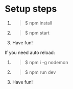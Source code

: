 # Setup steps

1. > $ npm install 
2. > $ npm start
3. Have fun!

If you need auto reload:

1. > $ npm i -g nodemon
2. > $ npm run dev
3. Have fun!